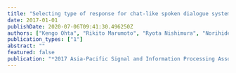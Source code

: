 ```yaml
---
title: "Selecting type of response for chat-like spoken dialogue systems based on acoustic features of user utterances"
date: 2017-01-01
publishDate: 2020-07-06T09:41:30.496250Z
authors: ["Kengo Ohta", "Rikito Marumoto", "Ryota Nishimura", "Norihide Kitaoka"]
publication_types: ["1"]
abstract: ""
featured: false
publication: "*2017 Asia-Pacific Signal and Information Processing Association Annual Summit and Conference (APSIPA ASC)*"
---
```


